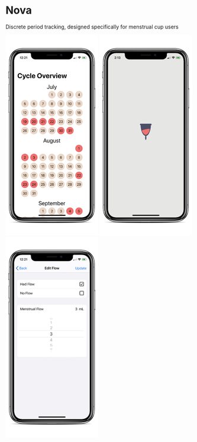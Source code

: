 # Nova
Discrete period tracking, designed specifically for menstrual cup users

<a href="/Images/calendar.jpg"><img src="/Images/calendar.jpg?raw=true" alt="Calendar View" width="250"></a>
<a href="/Images/loading.jpg"><img src="/Images/loading.jpg?raw=true" alt="Loading Screen" width="250"></a>
<a href="/Images/editing.jpg"><img src="/Images/editing.jpg?raw=true" alt="Editing View" width="250"></a>
